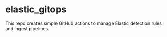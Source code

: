# elastic_gitops

This repo creates simple GitHub actions to manage Elastic detection rules and ingest pipelines.